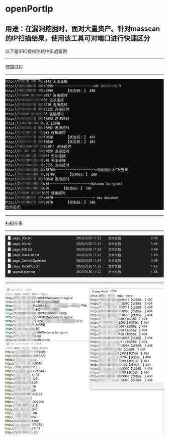 # openPortIp
用途：在漏洞挖掘时，面对大量资产。针对masscan的IP扫描结果，使用该工具可对端口进行快速区分
---
以下是SRC授权测试中实战案例
***
扫描过程
***
![image](https://github.com/N10th/openPortIp/blob/master/scan_example/scan.png)
***
扫描结果
***
![image](https://github.com/N10th/openPortIp/blob/master/scan_example/result1.png)
***
![image](https://github.com/N10th/openPortIp/blob/master/scan_example/result2.png)
